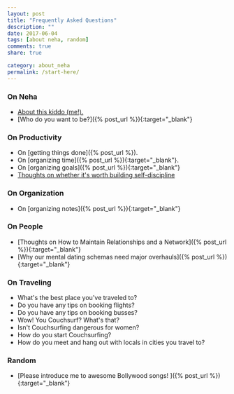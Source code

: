 ```yaml
---
layout: post
title: "Frequently Asked Questions"
description: ""
date: 2017-06-04
tags: [about neha, random]
comments: true
share: true

category: about_neha
permalink: /start-here/
--- 
```


### On Neha

* [About this kiddo (me!).](www.nehakay.com/about)
* [Who do you want to be?]({% post_url  %}){:target="_blank"}

### On Productivity

* On [getting things done]({% post_url  %}).
* On [organizing time]({% post_url  %}){:target="_blank"}.
* On [organizing goals]({% post_url  %}){:target="_blank"}
* <a href="http://www.nehakay.com/productivity-guide/#this-guide-isnt-about-building-motivation-or-self-control">Thoughts on whether it's worth building self-discipline</a>

### On Organization
* On [organizing notes]({% post_url  %}){:target="_blank"}

### On People
* [Thoughts on How to Maintain Relationships and a Network]({% post_url  %}){:target="_blank"}
* [Why our mental dating schemas need major overhauls]({% post_url  %}){:target="_blank"}

### On Traveling

* What's the best place you've traveled to? 
* Do you have any tips on booking flights?
* Do you have any tips on booking busses?
* Wow! You Couchsurf? What's that?
* Isn't Couchsurfing dangerous for women?
* How do you start Couchsurfing?
* How do you meet and hang out with locals in cities you travel to? 

### Random

* [Please introduce me to awesome Bollywood songs! ]({% post_url  %}){:target="_blank"}